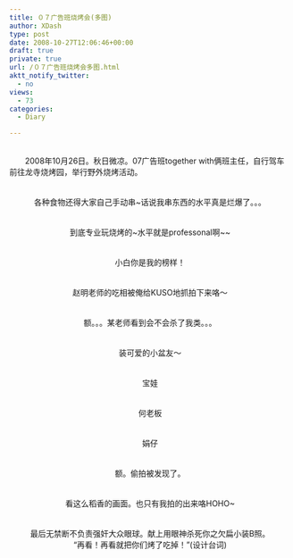 ```yaml
---
title: ０７广告班烧烤会(多图)
author: XDash
type: post
date: 2008-10-27T12:06:46+00:00
draft: true
private: true
url: /０７广告班烧烤会多图.html
aktt_notify_twitter:
  - no
views:
  - 73
categories:
  - Diary

---
```

<div>
  &nbsp;
</div>

<div>
  　　2008年10月26日。秋日微凉。07广告班together with俩班主任，自行驾车前往龙寺烧烤园，举行野外烧烤活动。
</div>

<div style="text-align: center">
  &nbsp;<img decoding="async" alt="" src="http://www.xdash.cn/attachments/month_0810/120081027195733.JPG" />
</div>

<div style="text-align: center">
  &nbsp;
</div>

<div style="text-align: center">
  各种食物还得大家自己手动串~话说我串东西的水平真是烂爆了。。。
</div>

<div style="text-align: center">
  &nbsp;
</div>

<div style="text-align: center">
  <img decoding="async" alt="" src="http://www.xdash.cn/attachments/month_0810/t20081027195652.JPG" />
</div>

<div style="text-align: center">
  &nbsp;
</div>

<div style="text-align: center">
  到底专业玩烧烤的~水平就是professonal啊~~
</div>

<div style="text-align: center">
  &nbsp;
</div>

<div style="text-align: center">
  <img decoding="async" alt="" src="http://www.xdash.cn/attachments/month_0810/x20081027195819.JPG" />
</div>

<div style="text-align: center">
  &nbsp;
</div>

<div style="text-align: center">
  小白你是我的榜样！
</div>

<div style="text-align: center">
  &nbsp;
</div>

<div style="text-align: center">
  <img decoding="async" alt="" src="http://www.xdash.cn/attachments/month_0810/d2008102719573.JPG" />
</div>

<div style="text-align: center">
  &nbsp;
</div>

<div style="text-align: center">
  赵明老师的吃相被俺给KUSO地抓拍下来咯～
</div>

<div>
  &nbsp;
</div>

<div style="text-align: center">
  <img decoding="async" alt="" src="http://www.xdash.cn/attachments/month_0810/x20081027195624.JPG" />
</div>

<div style="text-align: center">
  &nbsp;
</div>

<div style="text-align: center">
  额。。。某老师看到会不会杀了我类。。。
</div>

<div style="text-align: center">
  &nbsp;
</div>

<div style="text-align: center">
  <img decoding="async" alt="" src="http://www.xdash.cn/attachments/month_0810/z20081027195638.JPG" />
</div>

<div style="text-align: center">
  &nbsp;
</div>

<div style="text-align: center">
  装可爱的小盆友～
</div>

<div style="text-align: center">
  &nbsp;
</div>

<div style="text-align: center">
  <img decoding="async" alt="" src="http://www.xdash.cn/attachments/month_0810/s20081027195713.JPG" />
</div>

<div style="text-align: center">
  &nbsp;
</div>

<div style="text-align: center">
  宝娃
</div>

<div style="text-align: center">
  &nbsp;
</div>

<div style="text-align: center">
  <img decoding="async" alt="" src="http://www.xdash.cn/attachments/month_0810/o20081027195722.JPG" />
</div>

<div style="text-align: center">
  &nbsp;
</div>

<div style="text-align: center">
  何老板
</div>

<div style="text-align: center">
  &nbsp;
</div>

<div style="text-align: center">
  <img decoding="async" alt="" src="http://www.xdash.cn/attachments/month_0810/r20081027195746.JPG" />
</div>

<div style="text-align: center">
  &nbsp;
</div>

<div style="text-align: center">
  娟仔
</div>

<div style="text-align: center">
  &nbsp;
</div>

<div style="text-align: center">
  <img decoding="async" alt="" src="http://www.xdash.cn/attachments/month_0810/520081027195757.JPG" />
</div>

<div style="text-align: center">
  &nbsp;
</div>

<div style="text-align: center">
  额。偷拍被发现了。
</div>

<div style="text-align: center">
  &nbsp;
</div>

<div style="text-align: center">
  <img decoding="async" alt="" src="http://www.xdash.cn/attachments/month_0810/02008102719589.JPG" />
</div>

<div style="text-align: center">
  &nbsp;
</div>

<div style="text-align: center">
  看这么稻香的画面。也只有我拍的出来咯HOHO~
</div>

<div style="text-align: center">
  &nbsp;
</div>

<div style="text-align: center">
  <img decoding="async" alt="" src="http://www.xdash.cn/attachments/month_0810/o2008102719564.jpg" />
</div>

<div style="text-align: center">
  &nbsp;
</div>

<div style="text-align: center">
  最后无禁断不负责强奸大众眼球。献上用眼神杀死你之欠扁小装B照。<br /> &ldquo;再看！再看就把你们烤了吃掉！&rdquo;(设计台词)
</div>

<div>
  &nbsp;
</div>
